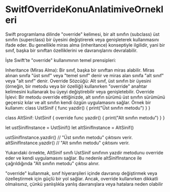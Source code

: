# SwitfOverrideKonuAnlatimiveOrnekleri
Swift programlama dilinde "override" kelimesi, bir alt sınıfın (subclass) üst sınıfın (superclass) bir üyesini değiştirerek veya genişleterek 
kullanmasını ifade eder. Bu genellikle miras alma (inheritance) konseptiyle ilgilidir, yani bir sınıf, başka bir sınıftan özelliklerini ve 
davranışlarını devralabilir.

İşte Swift'te "override" kullanımının temel prensipleri:

Inheritance (Miras Alma): Bir sınıf, başka bir sınıftan miras alabilir. Miras alınan sınıfa "üst sınıf" veya "temel sınıf" denir ve miras alan 
sınıfa "alt sınıf" veya "alt sınıf" denir.
Override Sözcüğü: Alt sınıf, üst sınıfın bir üyesini (örneğin, bir metodu veya bir özelliği) kullanırken "override" anahtar kelimesini kullanarak
bu üyeyi değiştirebilir veya genişletebilir.
Override İşlevi: Bir metodu override ettiğinizde, alt sınıfın sürümü üst sınıfın sürümünü geçersiz kılar ve alt sınıfın kendi özgün uygulamasını sağlar.
Örnek bir kullanım:
class UstSinif {
    func yazdir() {
        print("Üst sınıfın metodu")
    }
}

class AltSinif: UstSinif {
    override func yazdir() {
        print("Alt sınıfın metodu")
    }
}

let ustSinifInstance = UstSinif()
let altSinifInstance = AltSinif()

ustSinifInstance.yazdir() // "Üst sınıfın metodu" çıktısını verir.
altSinifInstance.yazdir() // "Alt sınıfın metodu" çıktısını verir.

Yukarıdaki örnekte, AltSinif sınıfı UstSinif sınıfının yazdir metodunu override eder ve kendi uygulamasını sağlar. Bu nedenle altSinifInstance ile 
çağrıldığında "Alt sınıfın metodu" çıktısı alınır.

"override" kullanmak, sınıf hiyerarşileri içinde davranışı değiştirmek veya özelleştirmek için güçlü bir yol sağlar. Ancak, override kullanırken
dikkatli olmalısınız, çünkü yanlışlıkla yanlış davranışlara veya hatalara neden olabilir
